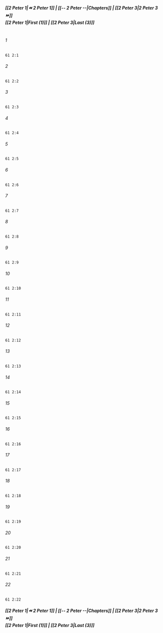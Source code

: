 
##### **[[2 Peter 1|⏪ 2 Peter 1]] | [[-- 2 Peter --|Chapters]] | [[2 Peter 3|2 Peter 3 ⏩]]**<br>**[[2 Peter 1|First (1)]] | [[2 Peter 3|Last (3)]]**<br><br>

###### 1
``` verse
61 2:1
```
###### 2
``` verse
61 2:2
```
###### 3
``` verse
61 2:3
```
###### 4
``` verse
61 2:4
```
###### 5
``` verse
61 2:5
```
###### 6
``` verse
61 2:6
```
###### 7
``` verse
61 2:7
```
###### 8
``` verse
61 2:8
```
###### 9
``` verse
61 2:9
```
###### 10
``` verse
61 2:10
```
###### 11
``` verse
61 2:11
```
###### 12
``` verse
61 2:12
```
###### 13
``` verse
61 2:13
```
###### 14
``` verse
61 2:14
```
###### 15
``` verse
61 2:15
```
###### 16
``` verse
61 2:16
```
###### 17
``` verse
61 2:17
```
###### 18
``` verse
61 2:18
```
###### 19
``` verse
61 2:19
```
###### 20
``` verse
61 2:20
```
###### 21
``` verse
61 2:21
```
###### 22
``` verse
61 2:22
```

##### **[[2 Peter 1|⏪ 2 Peter 1]] | [[-- 2 Peter --|Chapters]] | [[2 Peter 3|2 Peter 3 ⏩]]**<br>**[[2 Peter 1|First (1)]] | [[2 Peter 3|Last (3)]]**
